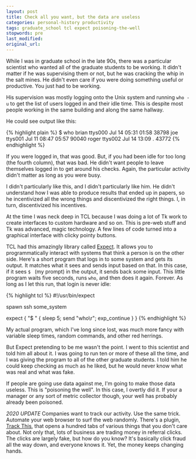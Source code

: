 ```yaml
---
layout: post
title: Check all you want, but the data are useless
categories: personal-history productivity
tags: graduate_school tcl expect poisoning-the-well
stopwords: pre
last_modified:
original_url:
---
```


While I was in graduate school in the late 90s, there was a particular scientist who wanted all of the graduate students to be working. It didn't matter if he was supervising them or not, but he was cracking the whip in the salt mines. He didn't even care if you were doing something useful or productive. You just had to be working.

<!--more-->

His supervision was mostly logging onto the Unix system and running `who -u` to get the list of users logged in and their idle time. This is despite most people working in the same building and along the same hallway.

He could see output like this:

{% highlight plain %}
$ who
brian    ttys000  Jul 14 05:31 01:58 	 38798
joe      ttys001  Jul 11 08:47 05:57 	 90040
roger    ttys002  Jul 14 13:09   .   	 43772
{% endhighlight %}

If you were logged in, that was good. But, if you had been idle for too long (the fourth column), that was bad. He didn't want people to leave themselves logged in to get around his checks. Again, the particular activity didn't matter as long as you were busy.

I didn't particularly like this, and I didn't particularly like him. He didn't understand how I was able to produce results that ended up in papers, so he incentivized all the wrong things and discentivized the right things. I, in turn, discentivized his incentives.

At the time I was neck deep in TCL because I was doing a lot of Tk work to create interfaces to custom hardware and so on. This is pre-web stuff and Tk was advanced, magic technology. A few lines of code turned into a graphical interface with clicky pointy buttons.

TCL had this amazingly library called [Expect](http://tcl.tk/man/expect5.31/expect.1.html). It allows you to programmatically interact with systems that think a person is on the other side. Here's a short program that logs in to some system and gets its output. It matches what it sees and sends input based on that. In this case, if it sees `$ ` (my prompt) in the output, it sends back some input. This little program waits five seconds, runs `who`, and then does it again. Forever. As long as I let this run, that login is never idle:

{% highlight tcl %}
#!/usr/bin/expect

spawn ssh some_system

expect {
	"$ " { sleep 5; send "who\r"; exp_continue }
	}
{% endhighlight %}


My actual program, which I've long since lost, was much more fancy with variable sleep times, random commands, and other red herrings.

But Expect pretending to be me wasn't the point. I went to this scientist and told him all about it. I was going to run ten or more of these all the time, and I was giving the program to all of the other graduate students. I told him he could keep checking as much as he liked, but he would never know what was real and what was fake.

If people are going use data against me, I'm going to make those data useless. This is "poisoning the well". In this case, I overtly did it.
If your a manager or any sort of metric collector though, your well has probably already been poisoned.

_2020 UPDATE_ Companies want to track our activity. Use the same trick. Automate your web browser to surf the web randomly. There's a plugin, [Track This](https://trackthis.link), that opens a hundred tabs of various things that you don't care about. Not only that, lots of business are trading money in referral clicks. The clicks are largely fake, but how do you know? It's basically click fraud all the way down, and everyone knows it. Yet, the money keeps changing hands.

